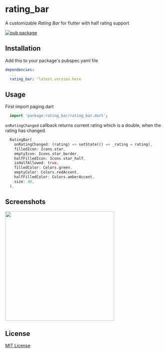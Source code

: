 # rating_bar

A customizable *Rating Bar* for flutter with half rating support

[![pub package](https://img.shields.io/pub/v/rating_bar.svg?style=popout)](https://pub.dartlang.org/packages/rating_bar)

## Installation

Add this to your package's pubspec.yaml file

```yaml
dependencies:
  ...
  rating_bar: ^latest.version.here
```

## Usage
First import paging.dart

```dart
  import 'package:rating_bar/rating_bar.dart';
```
`onRatingChanged` callback returns current rating which is a double,
when the rating has changed.

```dart
  RatingBar(
    onRatingChanged: (rating) => setState(() => _rating = rating),
    filledIcon: Icons.star,
    emptyIcon: Icons.star_border,
    halfFilledIcon: Icons.star_half,
    isHalfAllowed: true,
    filledColor: Colors.green,
    emptyColor: Colors.redAccent,
    halfFilledColor: Colors.amberAccent, 
    size: 48,
  ),
```

## Screenshots

<image src="https://raw.github.com/joshmatta/rating_bar/master/flutter_01.png" width="350px"/>

## License
[MIT License](https://github.com/joshmatta/rating_bar/blob/master/LICENSE)
